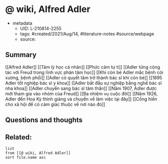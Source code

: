 # @ wiki, Alfred Adler


- metadata
	- UID: L-210814-2255
	- tags: #created/2021/Aug/14, #literature-notes #source/webpage 
	- source: 

## Summary
[[Alfred Adler]]
[[Tâm lý học cá nhân]]
[[Phức cảm tự ti]]
[[Adler từng cộng tác với Freud trong lĩnh vực phân tâm học]]
[[Khi còn bé Adler mắc bệnh còi xương, bệnh phổi]]
[[Adler có quyết tâm trở thành bác sĩ khi còn bé]]
[[1895 Adler tốt nghiệp bác sĩ y khoa]]
[[Adler bắt đầu sự nghiệp bằng nghề bác sĩ nha khoa]]
[[Adler chuyển sang bác sĩ tâm thần]]
[[Năm 1907, Adler được mời tham gia vào nhóm của Freud]]
[[Ba nhiệm vụ cuộc đời]]
[[Năm 1926, Adler đến Hoa Kỳ thỉnh giảng và chuyển về làm việc tại đây]]
[[Cống hiến cho xã hội để có cảm giác thuộc về nơi nào đó]]

## Questions and thoughts


## Related:
```dataview
list
from [[@ wiki, Alfred Adler]]
sort file.name asc
```
